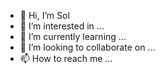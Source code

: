 - 👋 Hi, I’m Sol
- 👀 I’m interested in ...
- 🌱 I’m currently learning ...
- 💞️ I’m looking to collaborate on ...
- 📫 How to reach me ...

<!---
221Sol/221Sol is a ✨ special ✨ repository because its `README.md` (this file) appears on your GitHub profile.
You can click the Preview link to take a look at your changes.
--->
